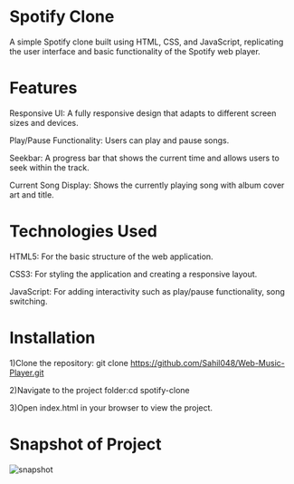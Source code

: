 # Spotify Clone
A simple Spotify clone built using HTML, CSS, and JavaScript, replicating the user interface and basic functionality of the Spotify web player.

# Features
Responsive UI: A fully responsive design that adapts to different screen sizes and devices.      

Play/Pause Functionality: Users can play and pause songs.

Seekbar: A progress bar that shows the current time and allows users to seek within the track.

Current Song Display: Shows the currently playing song with album cover art and title.

# Technologies Used
HTML5: For the basic structure of the web application.

CSS3: For styling the application and creating a responsive layout.

JavaScript: For adding interactivity such as play/pause functionality, song switching.

# Installation
1)Clone the repository: git clone https://github.com/Sahil048/Web-Music-Player.git

2)Navigate to the project folder:cd spotify-clone

3)Open index.html in your browser to view the project.

# Snapshot of Project
![snapshot](https://github.com/user-attachments/assets/6250a726-c719-406a-82f2-307ec3e600a5)

